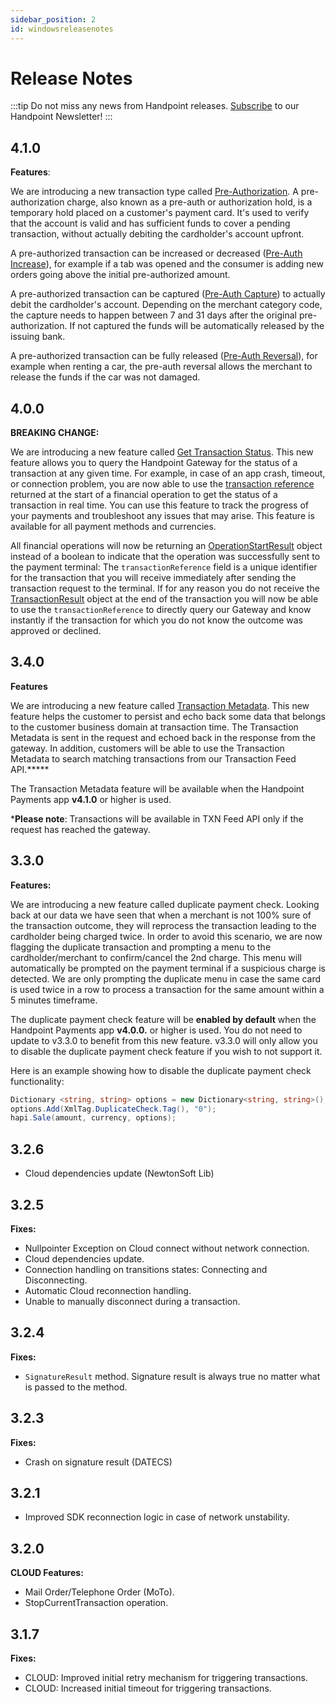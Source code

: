 ```yaml
---
sidebar_position: 2
id: windowsreleasenotes
---
```


# Release Notes

:::tip
Do not miss any news from Handpoint releases. [Subscribe](https://handpoint.us6.list-manage.com/subscribe?u=4d9dff9e7edb7e57a67a7b252&id=0a2179241e) to our Handpoint Newsletter!
:::

## 4.1.0
**Features**:

We are introducing a new transaction type called [Pre-Authorization](windowstransactions.md#pre-auth). A pre-authorization charge, also known as a pre-auth or authorization hold, is a temporary hold placed on a customer's payment card. It's used to verify that the account is valid and has sufficient funds to cover a pending transaction, without actually debiting the cardholder's account upfront. 

A pre-authorized transaction can be increased or decreased ([Pre-Auth Increase](windowstransactions.md#pre-auth-increasedecrease)), for example if a tab was opened and the consumer is adding new orders going above the initial pre-authorized amount.  

A pre-authorized transaction can be captured ([Pre-Auth Capture](windowstransactions.md#pre-auth-capture)) to actually debit the cardholder's account. Depending on the merchant category code, the capture needs to happen between 7 and 31 days after the original pre-authorization. If not captured the funds will be automatically released by the issuing bank. 

A pre-authorized transaction can be fully released ([Pre-Auth Reversal](windowstransactions.md#pre-authcapture-reversal)), for example when renting a car, the pre-auth reversal allows the merchant to release the funds if the car was not damaged. 

## 4.0.0

**BREAKING CHANGE:**

We are introducing a new feature called [Get Transaction Status](windowsdevicemanagement.md#get-transaction-status). This new feature allows you to query the Handpoint Gateway for the status of a transaction at any given time. For example, in case of an app crash, timeout, or connection problem, you are now able to use the [transaction reference](windowsobjects.md#OperationStartResult) returned at the start of a financial operation to get the status of a transaction in real time. You can use this feature to track the progress of your payments and troubleshoot any issues that may arise. This feature is available for all payment methods and currencies. 

All financial operations will now be returning an [OperationStartResult](windowsobjects.md#OperationStartResult) object instead of a boolean to indicate that the operation was successfully sent to the payment terminal:
The `transactionReference` field is a unique identifier for the transaction that you will receive immediately after sending the transaction request to the terminal. If for any reason you do not receive the [TransactionResult](windowsobjects.md#14) object at the end of the transaction you will now be able to use the `transactionReference` to directly query our Gateway and know instantly if the transaction for which you do not know the outcome was approved or declined.

## 3.4.0
**Features**

We are introducing a new feature called [Transaction Metadata](windowsobjects.md#metadata). This new feature helps the customer to persist and echo back some data that belongs to the customer business domain at transaction time. The Transaction Metadata is sent in the request and echoed back in the response from the gateway. In addition, customers will be able to use the Transaction Metadata to search matching transactions from our Transaction Feed API.*****

The Transaction Metadata feature will be available when the Handpoint Payments app **v4.1.0** or higher is used. 

***Please note**: Transactions will be available in TXN Feed API only if the request has reached the gateway.

## 3.3.0
**Features:**

We are introducing a new feature called duplicate payment check. Looking back at our data we have seen that when a merchant is not 100% sure of the transaction outcome, they will reprocess the transaction leading to the cardholder being charged twice. In order to avoid this scenario, we are now flagging the duplicate transaction and prompting a menu to the cardholder/merchant to confirm/cancel the 2nd charge. This menu will automatically be prompted on the payment terminal if a suspicious charge is detected. We are only prompting the duplicate menu in case the same card is used twice in a row to process a transaction for the same amount within a 5 minutes timeframe. 

The duplicate payment check feature will be **enabled by default** when the Handpoint Payments app **v4.0.0.** or higher is used. You do not need to update to v3.3.0 to benefit from this new feature. v3.3.0 will only allow you to disable the duplicate payment check feature if you wish to not support it. 

Here is an example showing how to disable the duplicate payment check functionality:
```csharp
Dictionary <string, string> options = new Dictionary<string, string>();
options.Add(XmlTag.DuplicateCheck.Tag(), "0");
hapi.Sale(amount, currency, options);
```

## 3.2.6 
- Cloud dependencies update (NewtonSoft Lib)

## 3.2.5

**Fixes:**
- Nullpointer Exception on Cloud connect without network connection.
- Cloud dependencies update.
- Connection handling on transitions states: Connecting and Disconnecting.
- Automatic Cloud reconnection handling.
- Unable to manually disconnect during a transaction.


## 3.2.4
**Fixes:**
- `SignatureResult` method. Signature result is always true no matter what is passed to the method.

## 3.2.3
**Fixes:**
- Crash on signature result (DATECS)

## 3.2.1
- Improved SDK reconnection logic in case of network unstability. 

## 3.2.0

**CLOUD Features:**

- Mail Order/Telephone Order (MoTo).
- StopCurrentTransaction operation.

## 3.1.7

**Fixes:**

- CLOUD: Improved initial retry mechanism for triggering transactions.
- CLOUD: Increased initial timeout for triggering transactions.



